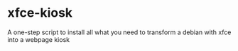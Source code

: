 # xfce-kiosk
A one-step script to install all what you need to transform a debian with xfce into a webpage kiosk

